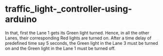 # traffic_light-_controller-using-arduino
In that, first the Lane 1 gets its Green light turned. Hence, in all the other Lanes, their corresponding Red lights are turned on. After a time delay of predefined time say 5 seconds, the Green light in the Lane 3 must be turned on and the Green light in the Lane 1 must be turned off.
